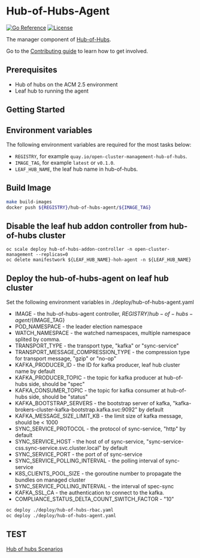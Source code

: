 [comment]: # ( Copyright Contributors to the Open Cluster Management project )

# Hub-of-Hubs-Agent

[![Go Reference](https://pkg.go.dev/badge/github.com/stolostron/hub-of-hubs-agent.svg)](https://pkg.go.dev/github.com/stolostron/hub-of-hubs-agent)
[![License](https://img.shields.io/github/license/stolostron/hub-of-hubs-agent)](/LICENSE)

The manager component of [Hub-of-Hubs](https://github.com/stolostron/hub-of-hubs).

Go to the [Contributing guide](CONTRIBUTING.md) to learn how to get involved.

## Prerequisites
- Hub of hubs on the ACM 2.5 environment
- Leaf hub to running the agent

## Getting Started

## Environment variables

The following environment variables are required for the most tasks below:

* `REGISTRY`, for example `quay.io/open-cluster-management-hub-of-hubs`.
* `IMAGE_TAG`, for example `latest` or `v0.1.0`.
* `LEAF_HUB_NAME`, the leaf hub name in hub-of-hubs.

## Build Image

```bash
make build-images
docker push ${REGISTRY}/hub-of-hubs-agent/${IMAGE_TAG}
```

## Disable the leaf hub addon controller from hub-of-hubs cluster

```
oc scale deploy hub-of-hubs-addon-controller -n open-cluster-management --replicas=0
oc delete manifestwork ${LEAF_HUB_NAME}-hoh-agent -n ${LEAF_HUB_NAME}
```

## Deploy the hub-of-hubs-agent on leaf hub cluster

Set the following environment variables in ./deploy/hub-of-hubs-agent.yaml

* IMAGE - the hub-of-hubs-agent controller, ${REGISTRY}/hub-of-hubs-agent/${IMAGE_TAG}
* POD_NAMESPACE - the leader election namespace
* WATCH_NAMESPACE - the watched namespaces, multiple namespace splited by comma.
* TRANSPORT_TYPE - the transport type, "kafka" or "sync-service"
* TRANSPORT_MESSAGE_COMPRESSION_TYPE - the compression type for transport message, "gzip" or "no-op"
* KAFKA_PRODUCER_ID - the ID for kafka producer, leaf hub cluster name by default
* KAFKA_PRODUCER_TOPIC - the topic for kafka producer at hub-of-hubs side, should be "spec"
* KAFKA_CONSUMER_TOPIC - the topic for kafka consumer at hub-of-hubs side, should be "status"
* KAFKA_BOOTSTRAP_SERVERS - the bootstrap server of kafka, "kafka-brokers-cluster-kafka-bootstrap.kafka.svc:9092" by default
* KAFKA_MESSAGE_SIZE_LIMIT_KB - the limit size of kafka message, should be < 1000
* SYNC_SERVICE_PROTOCOL - the protocol of sync-service, "http" by default
* SYNC_SERVICE_HOST - the host of of sync-service, "sync-service-css.sync-service.svc.cluster.local" by default
* SYNC_SERVICE_PORT - the port of of sync-service
* SYNC_SERVICE_POLLING_INTERVAL - the polling interval of sync-service
* K8S_CLIENTS_POOL_SIZE - the goroutine number to propagate the bundles on managed cluster
* SYNC_SERVICE_POLLING_INTERVAL - the interval of spec-sync
* KAFKA_SSL_CA - the authentication to connect to the kafka.
* COMPLIANCE_STATUS_DELTA_COUNT_SWITCH_FACTOR - "10" 

<!-- `POD_NAMESPACE` should usually be `open-cluster-management`.

`WATCH_NAMESPACE` can be defined empty so the controller will watch all the namespaces.

-->

```bash
oc deploy ./deploy/hub-of-hubs-rbac.yaml
oc deploy ./deploy/hub-of-hubs-agent.yaml
```


## TEST
[Hub of hubs Scenarios](https://docs.google.com/document/d/1a0cX_FzMXQaMM_HyBolXir2ce7XAab-re_KrQE9gp-c/edit)
